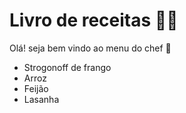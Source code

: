 # Livro de receitas :woman_cook:

Olá! seja bem vindo ao menu do chef :wave:

- Strogonoff de frango
- Arroz
- Feijão
- Lasanha

